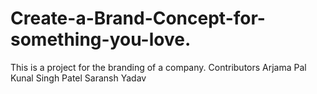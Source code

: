 # Create-a-Brand-Concept-for-something-you-love.
This is a project for the branding of a company.
Contributors
Arjama Pal
Kunal Singh Patel
Saransh Yadav
